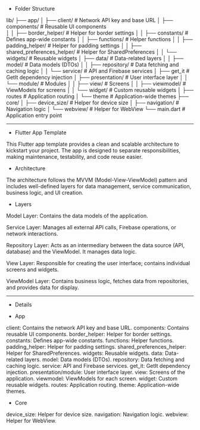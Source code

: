  - Folder Structure

lib/
├── app/
│   ├── client/                 # Network API key and base URL
│   ├── components/             # Reusable UI components            
│   │   ├── border_helper/       # Helper for border settings
│   │   ├── constants/          # Defines app-wide constants
│   │   ├── functions/          # Helper functions
│   │   ├── padding_helper/     # Helper for padding settings
│   │   ├── shared_preferences_helper/ # Helper for SharedPreferences
│   │   └── widgets/            # Reusable widgets
│   ├── data/                   # Data-related layers
│   │   ├── model/              # Data models (DTOs)
│   │   ├── repository/         # Data fetching and caching logic
│   │   └── service/            # API and Firebase services
│   ├── get_it                  # GetIt dependency injection
│   ├── presentation/           # User interface layer
│   │   └── module/             # Modules
│   │       ├── view/           # Screens
│   │       ├── viewmodel/      # ViewModels for screens
│   │       └── widget/         # Custom reusable widgets
│   ├── routes                  # Application routing
│   └── theme                   # Application-wide themes
├── core/
│   ├── device_size/           # Helper for device size
│   ├── navigation/             # Navigation logic
│   └── webview/                # Helper for WebView
└── main.dart                   # Application entry point

----------------------------------------------------------------

 - Flutter App Template

This Flutter app template provides a clean and scalable architecture to kickstart your project. The app is designed to separate responsibilities, making maintenance, testability, and code reuse easier.

 - Architecture

The architecture follows the MVVM (Model-View-ViewModel) pattern and includes well-defined layers for data management, service communication, business logic, and UI creation.

 - Layers

Model Layer: Contains the data models of the application.

Service Layer: Manages all external API calls, Firebase operations, or network interactions.

Repository Layer: Acts as an intermediary between the data source (API, database) and the ViewModel. It manages data logic.

View Layer: Responsible for creating the user interface; contains individual screens and widgets.

ViewModel Layer: Contains business logic, fetches data from repositories, and provides data for display.

----------------------------------------------------------------

 * Details

- App

client: Contains the network API key and base URL.
components: Contains reusable UI components.
border_helper: Helper for border settings.
constants: Defines app-wide constants.
functions: Helper functions.
padding_helper: Helper for padding settings.
shared_preferences_helper: Helper for SharedPreferences.
widgets: Reusable widgets.
data: Data-related layers.
model: Data models (DTOs).
repository: Data fetching and caching logic.
service: API and Firebase services.
get_it: GetIt dependency injection.
presentation/module: User interface layer.
view: Screens of the application.
viewmodel: ViewModels for each screen.
widget: Custom reusable widgets.
routes: Application routing.
theme: Application-wide themes.

- Core

device_size: Helper for device size.
navigation: Navigation logic.
webview: Helper for WebView.
